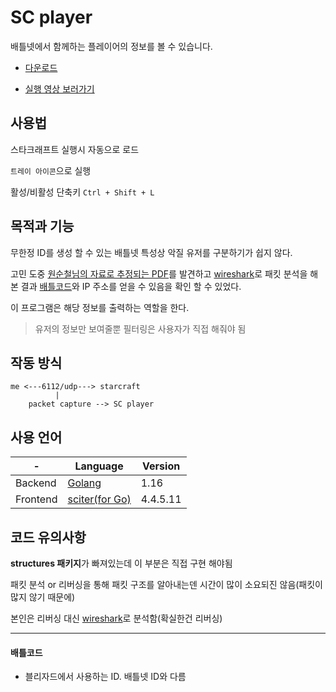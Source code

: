 # SC player

배틀넷에서 함께하는 플레이어의 정보를 볼 수 있습니다.

- [다운로드](https://github.com/bsangmin/sc-player/releases/latest)

- [실행 영상 보러가기][2]

## 사용법

스타크래프트 실행시 자동으로 로드

`트레이 아이콘`으로 실행

활성/비활성 단축키 `Ctrl + Shift + L`

## 목적과 기능

무한정 ID를 생성 할 수 있는 배틀넷 특성상 악질 유저를 구분하기가 쉽지 않다.

고민 도중 [원순철님의 자료로 추정되는 PDF][1]를 발견하고 [wireshark]로 패킷 분석을 해본 결과 [배틀코드](#배틀코드)와 IP 주소를 얻을 수 있음을 확인 할 수 있었다.

이 프로그램은 해당 정보를 출력하는 역할을 한다.

> 유저의 정보만 보여줄뿐 필터링은 사용자가 직접 해줘야 됨

## 작동 방식

```
me <---6112/udp---> starcraft
          |
    packet capture --> SC player
```

## 사용 언어

| -        | Language                              | Version  |
| -------- | ------------------------------------- | -------- |
| Backend  | [Golang](https://golang.org/)         | 1.16     |
| Frontend | [sciter(for Go)](https://sciter.com/) | 4.4.5.11 |

## 코드 유의사항

**structures 패키지**가 빠져있는데 이 부분은 직접 구현 해야됨

패킷 분석 or 리버싱을 통해 패킷 구조를 알아내는덴 시간이 많이 소요되진 않음(패킷이 많지 않기 때문에)

본인은 리버싱 대신 [wireshark]로 분석함(확실한건 리버싱)

---

#### 배틀코드

- 블리자드에서 사용하는 ID. 배틀넷 ID와 다름

[1]: http://rosaec.snu.ac.kr/meet/file/20120728c.pdf
[2]: https://youtu.be/1UZxAXiRgRM
[wireshark]: https://www.wireshark.org/
